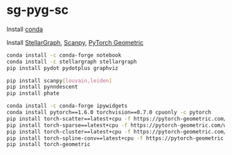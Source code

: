 # sg-pyg-sc
Install [conda](https://conda.io/projects/conda/en/latest/user-guide/install/index.html)

Install [StellarGraph](https://stellargraph.readthedocs.io/en/stable/index.html), [Scanpy](https://scanpy.readthedocs.io/en/stable/), [PyTorch Geometric](https://pytorch-geometric.readthedocs.io/en/latest/)

```bash
conda install -c conda-forge notebook
conda install -c stellargraph stellargraph
pip install pydot pydotplus graphviz

pip install scanpy[louvain,leiden]
pip install pynndescent
pip install phate

conda install -c conda-forge ipywidgets
conda install pytorch==1.6.0 torchvision==0.7.0 cpuonly -c pytorch
pip install torch-scatter==latest+cpu -f https://pytorch-geometric.com/whl/torch-1.6.0.html
pip install torch-sparse==latest+cpu -f https://pytorch-geometric.com/whl/torch-1.6.0.html
pip install torch-cluster==latest+cpu -f https://pytorch-geometric.com/whl/torch-1.6.0.html
pip install torch-spline-conv==latest+cpu -f https://pytorch-geometric.com/whl/torch-1.6.0.html
pip install torch-geometric
```
